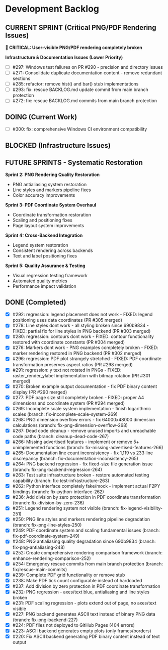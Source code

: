 # Development Backlog

## CURRENT SPRINT (Critical PNG/PDF Rendering Issues)

**🚨 CRITICAL: User-visible PNG/PDF rendering completely broken**

**Infrastructure & Documentation Issues (Lower Priority)**
- [ ] #297: Windows test failures on PR #290 - precision and directory issues
- [ ] #271: Consolidate duplicate documentation content - remove redundant sections
- [ ] #285: refactor: remove hist() and bar() stub implementations
- [ ] #293: fix: rescue BACKLOG.md update commit from main branch protection
- [ ] #272: fix: rescue BACKLOG.md commits from main branch protection

## DOING (Current Work)
- [ ] #300: fix: comprehensive Windows CI environment compatibility

## BLOCKED (Infrastructure Issues)

## FUTURE SPRINTS - Systematic Restoration

**Sprint 2: PNG Rendering Quality Restoration**
- PNG antialiasing system restoration
- Line styles and markers pipeline fixes
- Color accuracy improvements

**Sprint 3: PDF Coordinate System Overhaul**  
- Coordinate transformation restoration
- Scaling and positioning fixes
- Page layout system improvements

**Sprint 4: Cross-Backend Integration**
- Legend system restoration
- Consistent rendering across backends
- Text and label positioning fixes

**Sprint 5: Quality Assurance & Testing**
- Visual regression testing framework
- Automated quality metrics
- Performance impact validation

## DONE (Completed)
- [x] #292: regression: legend placement does not work - FIXED: legend positioning uses data coordinates (PR #305 merged)
- [x] #278: Line styles dont work - all styling broken since 690b9834 - FIXED: partial fix for line styles in PNG backend (PR #303 merged)
- [x] #280: regression: contours dont work - FIXED: contour functionality restored with coordinate constants (PR #304 merged)
- [x] #276: Markers dont work - PNG examples completely broken - FIXED: marker rendering restored in PNG backend (PR #302 merged)
- [x] #296: regression: PDF plot strangely stretched - FIXED: PDF coordinate transformation preserves aspect ratios (PR #298 merged)
- [x] #291: regression: y text not rotated in PNGs - FIXED: raster_render_ylabel implementation with bitmap rotation (PR #301 merged)
- [x] #270: Broken example output documentation - fix PDF binary content display (PR #290 merged)
- [x] #277: PDF page size still completely broken - FIXED: proper A4 dimensions and coordinate system (PR #294 merged)
- [x] #269: Incomplete scale system implementation - finish logarithmic scales (branch: fix-incomplete-scale-system-269)
- [x] #268: PNG dimension overflow errors - fix 64000x48000 dimension calculations (branch: fix-png-dimension-overflow-268)
- [x] #267: Dead code cleanup - remove unused imports and unreachable code paths (branch: cleanup-dead-code-267)
- [x] #266: Missing advertised features - implement or remove 5+ unimplemented functions (branch: fix-missing-advertised-features-266)
- [x] #265: Documentation line count inconsistency - fix 1,119 vs 233 line discrepancy (branch: fix-documentation-inconsistency-265)
- [x] #264: PNG backend regression - fix fixed-size file generation issue (branch: fix-png-backend-regression-264)
- [x] #263: Test suite infrastructure broken - restore automated testing capability (branch: fix-test-infrastructure-263)
- [x] #262: Python interface completely fake/mock - implement actual F2PY bindings (branch: fix-python-interface-262)
- [x] #236: Add division by zero protection in PDF coordinate transformation (branch: fix-division-by-zero-236)
- [x] #251: Legend rendering system not visible (branch: fix-legend-visibility-251)
- [x] #250: PNG line styles and markers rendering pipeline degradation (branch: fix-png-line-styles-250)
- [x] #249: PDF coordinate system and scaling fundamental issues (branch: fix-pdf-coordinate-system-249)
- [x] #248: PNG antialiasing quality degradation since 690b9834 (branch: fix-png-antialiasing-248)
- [x] #252: Create comprehensive rendering comparison framework (branch: enhance-rendering-comparison-252)
- [x] #254: Emergency rescue commits from main branch protection (branch: fix/rescue-main-commits)
- [x] #239: Complete PDF grid functionality or remove stub
- [x] #238: Make PDF tick count configurable instead of hardcoded
- [x] #237: Add division by zero protection in PDF coordinate transformation
- [x] #232: PNG regression - axes/text blue, antialiasing and line styles broken
- [x] #231: PDF scaling regression - plots extend out of page, no axes/text visible
- [x] #227: PNG backend generates ASCII text instead of binary PNG data (branch: fix-png-backend-227)
- [x] #224: PDF files not deployed to GitHub Pages (404 errors)
- [x] #223: ASCII backend generates empty plots (only frames/borders)
- [x] #220: Fix ASCII backend generating PDF binary content instead of text output